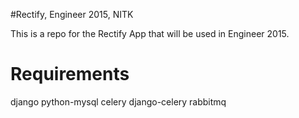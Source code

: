 #Rectify, Engineer 2015, NITK

This is a repo for the Rectify App that will be used in Engineer 2015.

Requirements
============

django
python-mysql
celery
django-celery
rabbitmq

